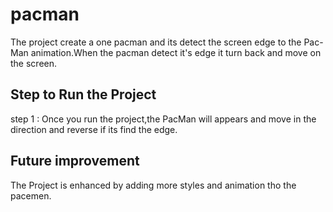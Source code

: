 # pacman

The project create a one pacman and its detect the screen edge to the Pac-Man animation.When the pacman detect it's edge
it turn back and move on the screen.

## Step to Run the Project

step 1 : Once you run the project,the PacMan will appears and move in the direction
and reverse if its find the edge.

## Future improvement

The Project is enhanced by adding more styles and animation tho the pacemen.
